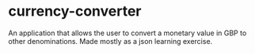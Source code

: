 # currency-converter
An application that allows the user to convert a monetary value in GBP to other denominations. Made mostly as a json learning exercise.
